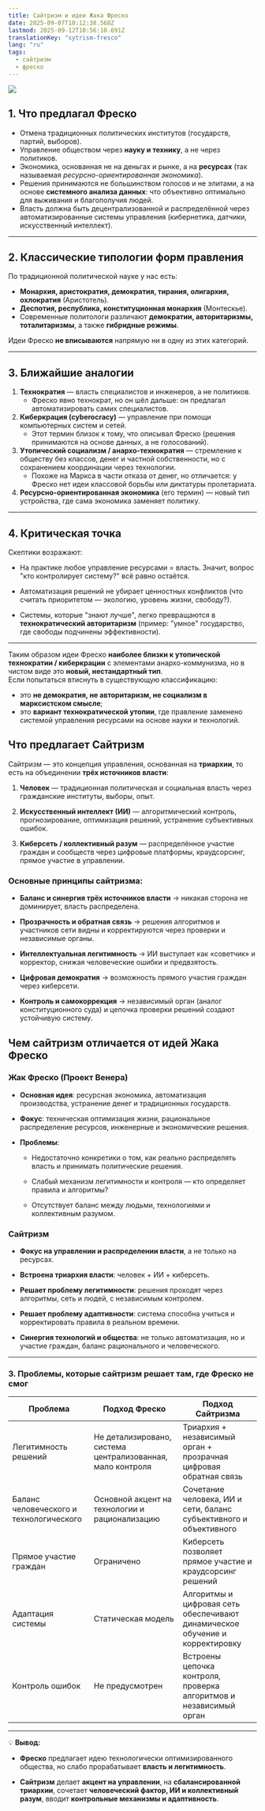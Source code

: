 ```yaml
---
title: Сайтризм и идеи Жака Фреско
date: 2025-09-07T10:12:38.568Z
lastmod: 2025-09-12T10:56:10.691Z
translationKey: "sytrism-fresco"
lang: "ru"
tags:
  - сайтризм
  - фреско
---
```


![](/ob/attachments/image/Sytrizm%20and%20the%20ideas%20of%20Jacques%20Fresco-1757674501100.jpeg)

## 1. Что предлагал Фреско

* Отмена традиционных политических институтов (государств, партий, выборов).
* Управление обществом через **науку и технику**, а не через политиков.
* Экономика, основанная не на деньгах и рынке, а на **ресурсах** (так называемая *ресурсно-ориентированная экономика*).
* Решения принимаются не большинством голосов и не элитами, а на основе **системного анализа данных**: что объективно оптимально для выживания и благополучия людей.
* Власть должна быть децентрализованной и распределённой через автоматизированные системы управления (кибернетика, датчики, искусственный интеллект).

***

## 2. Классические типологии форм правления

По традиционной политической науке у нас есть:

* **Монархия, аристократия, демократия, тирания, олигархия, охлократия** (Аристотель).
* **Деспотия, республика, конституционная монархия** (Монтескье).
* Современные политологи различают **демократии, авторитаризмы, тоталитаризмы**, а также **гибридные режимы**.

Идеи Фреско **не вписываются** напрямую ни в одну из этих категорий.

***

## 3. Ближайшие аналогии

1. **Технократия** — власть специалистов и инженеров, а не политиков.
   * Фреско явно технократ, но он шёл дальше: он предлагал автоматизировать самих специалистов.
2. **Киберкрация (cyberocracy)** — управление при помощи компьютерных систем и сетей.
   * Этот термин близок к тому, что описывал Фреско (решения принимаются на основе данных, а не голосований).
3. **Утопический социализм / анархо-технократия** — стремление к обществу без классов, денег и частной собственности, но с сохранением координации через технологии.
   * Похоже на Маркса в части отказа от денег, но отличается: у Фреско нет идеи классовой борьбы или диктатуры пролетариата.
4. **Ресурсно-ориентированная экономика** (его термин) — новый тип устройства, где сама экономика заменяет политику.

***

## 4. Критическая точка

Скептики возражают:

* На практике любое управление ресурсами = власть. Значит, вопрос "кто контролирует систему?" всё равно остаётся.

* Автоматизация решений не убирает ценностных конфликтов (что считать приоритетом — экологию, уровень жизни, свободу?).

* Системы, которые "знают лучше", легко превращаются в **технократический авторитаризм** (пример: "умное" государство, где свободы подчинены эффективности).

***

Таким образом идеи Фреско **наиболее близки к утопической технократии / киберкрации** с элементами анархо-коммунизма, но в чистом виде это **новый, нестандартный тип**.\
Если попытаться втиснуть в существующую классификацию:

* это **не демократия, не авторитаризм, не социализм в марксистском смысле**;
* это **вариант технократической утопии**, где правление заменено системой управления ресурсами на основе науки и технологий.

## **Что предлагает Сайтризм**

Сайтризм — это концепция управления, основанная на **триархии**, то есть на объединении **трёх источников власти**:

1. **Человек** — традиционная политическая и социальная власть через гражданские институты, выборы, опыт.

2. **Искусственный интеллект (ИИ)** — алгоритмический контроль, прогнозирование, оптимизация решений, устранение субъективных ошибок.

3. **Киберсеть / коллективный разум** — распределённое участие граждан и сообществ через цифровые платформы, краудсорсинг, прямое участие в управлении.

### Основные принципы сайтризма:

* **Баланс и синергия трёх источников власти** → никакая сторона не доминирует, власть распределена.

* **Прозрачность и обратная связь** → решения алгоритмов и участников сети видны и корректируются через проверки и независимые органы.

* **Интеллектуальная легитимность** → ИИ выступает как «советчик» и корректор, снижая человеческие ошибки и предвзятость.

* **Цифровая демократия** → возможность прямого участия граждан через киберсети.

* **Контроль и самокоррекция** → независимый орган (аналог конституционного суда) и цепочка проверки решений создают устойчивую систему.

## **Чем сайтризм отличается от идей Жака Фреско**

### Жак Фреско (Проект Венера)

* **Основная идея**: ресурсная экономика, автоматизация производства, устранение денег и традиционных государств.

* **Фокус**: техническая оптимизация жизни, рациональное распределение ресурсов, инженерные и экономические решения.

* **Проблемы**:

  * Недостаточно конкретики о том, как реально распределять власть и принимать политические решения.

  * Слабый механизм легитимности и контроля — кто определяет правила и алгоритмы?

  * Отсутствует баланс между людьми, технологиями и коллективным разумом.

### Сайтризм

* **Фокус на управлении и распределении власти**, а не только на ресурсах.

* **Встроена триархия власти**: человек + ИИ + киберсеть.

* **Решает проблему легитимности**: решения проходят через алгоритмы, сеть и людей, с независимым контролем.

* **Решает проблему адаптивности**: система способна учиться и корректировать правила в реальном времени.

* **Синергия технологий и общества**: не только автоматизация, но и участие граждан, баланс рационального и человеческого.

***

### 3. **Проблемы, которые сайтризм решает там, где Фреско не смог**

| Проблема                                | Подход Фреско                                              | Подход Сайтризма                                                             |
| --------------------------------------- | ---------------------------------------------------------- | ---------------------------------------------------------------------------- |
| Легитимность решений                    | Не детализировано, система централизованная, мало контроля | Триархия + независимый орган + прозрачная цифровая обратная связь            |
| Баланс человеческого и технологического | Основной акцент на технологии и рационализацию             | Сочетание человека, ИИ и сети, баланс субъективного и объективного           |
| Прямое участие граждан                  | Ограничено                                                 | Киберсеть позволяет прямое участие и краудсорсинг решений                    |
| Адаптация системы                       | Статическая модель                                         | Алгоритмы и цифровая сеть обеспечивают динамическое обучение и корректировку |
| Контроль ошибок                         | Не предусмотрен                                            | Встроены цепочка контроля, проверка алгоритмов и независимый орган           |

***

💡 **Вывод:**

* **Фреско** предлагает идею технологически оптимизированного общества, но слабо прорабатывает **власть и легитимность**.

* **Сайтризм** делает **акцент на управлении**, на **сбалансированной триархии**, сочетает **человеческий фактор, ИИ и коллективный разум**, вводит **контрольные механизмы и адаптивность**.
